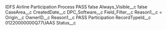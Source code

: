 <?xml version="1.0" encoding="UTF-8"?>
<CustomMetadata xmlns="http://soap.sforce.com/2006/04/metadata" xmlns:xsi="http://www.w3.org/2001/XMLSchema-instance" xmlns:xsd="http://www.w3.org/2001/XMLSchema">
    <label>IDFS Airline Participation Process PASS</label>
    <protected>false</protected>
    <values>
        <field>Always_Visible__c</field>
        <value xsi:type="xsd:boolean">false</value>
    </values>
    <values>
        <field>CaseArea__c</field>
        <value xsi:nil="true"/>
    </values>
    <values>
        <field>CreatedDate__c</field>
        <value xsi:nil="true"/>
    </values>
    <values>
        <field>DPC_Software__c</field>
        <value xsi:nil="true"/>
    </values>
    <values>
        <field>Field_Filter__c</field>
        <value xsi:type="xsd:string">Reason1__c =</value>
    </values>
    <values>
        <field>Origin__c</field>
        <value xsi:nil="true"/>
    </values>
    <values>
        <field>OwnerID__c</field>
        <value xsi:nil="true"/>
    </values>
    <values>
        <field>Reason1__c</field>
        <value xsi:type="xsd:string">PASS Participation</value>
    </values>
    <values>
        <field>RecordTypeId__c</field>
        <value xsi:type="xsd:string">01220000000Q77UAAS</value>
    </values>
    <values>
        <field>Status__c</field>
        <value xsi:nil="true"/>
    </values>
</CustomMetadata>
